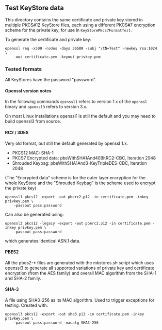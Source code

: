 ## Test KeyStore data

This directory contains the same certificate and private key stored in multiple
PKCS#12 KeyStore files, each using a different PKCS#7 encryption scheme for the
private key, for use in `KeyStorePkcs7FormatTest`.

To generate the certificate and private key:

```
openssl req -x509 -nodes -days 36500 -subj "/CN=Test" -newkey rsa:1024 \
    -out certificate.pem -keyout privkey.pem
```

### Tested formats

All KeyStores have the password "password".

#### Openssl version notes

In the following commands `openssl1` refers to version 1.x of the
`openssl` binary and `openssl3` refers to version 3.x.

On most Linux installations openssl1 is still the default and you may need
to build openssl3 from source.


#### RC2 / 3DES

Very old format, but still the default generated by openssl 1.x.

* PKCS12 MAC: SHA-1
* PKCS7 Encrypted data: pbeWithSHA1And40BitRC2-CBC, Iteration 2048
* Shrouded Keybag: pbeWithSHA1And3-KeyTripleDES-CBC, Iteration 2048

(The "Encrypted data" scheme is for the outer layer encryption for the
whole KeyStore and the "Shrouded Keybag" is the scheme used to encrypt
the private key)

```
openssl1 pkcs12 -export -out pberc2.p12 -in certificate.pem -inkey privkey.pem \
    -passout pass:password
```

Can also be generated using:

```
openssl3 pkcs12 -legacy -export -out pberc2.p12 -in certificate.pem -inkey privkey.pem \
    -passout pass:password
```

which generates identical ASN.1 data.

#### PBES2

All the pbes2-* files are generated with the mkstores.sh script which uses
openssl3 to generate all supported variations of private key and certificate
encryption (from the AES family) and overall MAC algorithm from the SHA-1 and
SHA-2 family.

#### SHA-3

A file using SHA3-256 as its MAC algorithm.  Used to trigger exceptions
for testing. Created with:

```
openssl3 pkcs12 -export -out sha3.p12 -in certificate.pem -inkey privkey.pem \
    -passout pass:password -macalg SHA3-256
```

